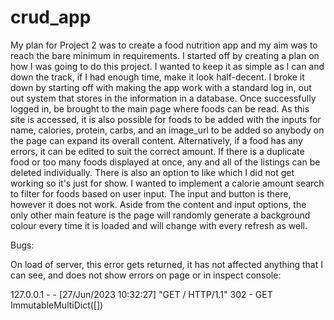 # crud_app
My plan for Project 2 was to create a food nutrition app and my aim was to reach the bare minimum in requirements.
I started off by creating a plan on how I was going to do this project. I wanted to keep it as simple as I can and down 
the track, if I had enough time, make it look half-decent. I broke it down by starting off with making the app work with a standard
log in, out out system that stores in the information in a database. Once successfully logged in, be brought to the main page where 
foods can be read. As this site is accessed, it is also possible for foods to be added with the inputs for name, calories, protein, carbs, 
and an image_url to be added so anybody on the page can expand its overall content. Alternatively, if a food has any errors, it can be edited
to suit the correct amount. If there is a duplicate food or too many foods displayed at once, any and all of the listings can be deleted individually.
There is also an option to like which I did not get working so it's just for show. I wanted to implement a calorie amount search to filter for foods based 
on user input. The input and button is there, however it does not work. Aside from the content and input options, the only other main feature is the page will
randomly generate a background colour every time it is loaded and will change with every refresh as well.


Bugs:

On load of server, this error gets returned, it has not affected anything that I can see, and does not show errors on page or in inspect console: 

127.0.0.1 - - [27/Jun/2023 10:32:27] "GET / HTTP/1.1" 302 -
GET
ImmutableMultiDict([])